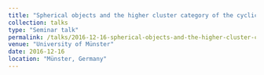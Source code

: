 ```yaml
---
title: "Spherical objects and the higher cluster category of the cyclic apeirotope"
collection: talks
type: "Seminar talk"
permalink: /talks/2016-12-16-spherical-objects-and-the-higher-cluster-category-of-the-cyclic-apeirotope
venue: "University of Münster"
date: 2016-12-16
location: "Münster, Germany"
---
```


